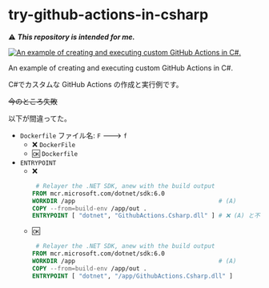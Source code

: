 # try-github-actions-in-csharp

⚠️ **_This repository is intended for me._**

[![An example of creating and executing custom GitHub Actions in C#.](https://github.com/MareMare/try-github-actions-in-csharp/actions/workflows/main.yml/badge.svg)](https://github.com/MareMare/try-github-actions-in-csharp/actions/workflows/main.yml)

An example of creating and executing custom GitHub Actions in C#.

C#でカスタムな GitHub Actions の作成と実行例です。

~~今のところ失敗~~

以下が間違ってた。
* `Dockerfile` ファイル名: `F` ---> `f`
  * ❌ `DockerFile`
  * 🆗 `Dockerfile`
* `ENTRYPOINT`
  * ❌
    ``` Dockerfile
     # Relayer the .NET SDK, anew with the build output
    FROM mcr.microsoft.com/dotnet/sdk:6.0
    WORKDIR /app                                        # (A) 
    COPY --from=build-env /app/out .
    ENTRYPOINT [ "dotnet", "GithubActions.Csharp.dll" ] # ❌ (A) と不一致: `/` が必要
    ```
  * 🆗
    ``` Dockerfile
     # Relayer the .NET SDK, anew with the build output
    FROM mcr.microsoft.com/dotnet/sdk:6.0
    WORKDIR /app                                        # (A) 
    COPY --from=build-env /app/out .
    ENTRYPOINT [ "dotnet", "/app/GithubActions.Csharp.dll" ]
    ```
